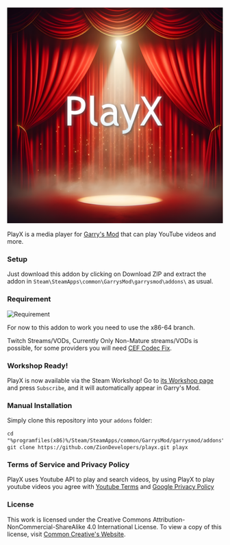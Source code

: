 ![Logo](https://raw.githubusercontent.com/ZionDevelopers/playx/master/logo.png)

PlayX is a media player for [Garry's Mod][] that can play YouTube videos and more.

### Setup

Just download this addon by clicking on Download ZIP and extract the addon in ````Steam\SteamApps\common\GarrysMod\garrysmod\addons\```` as usual.


### Requirement
![Requirement](https://ziondevelopers.github.io/playx/img/branch.png)

For now to this addon to work you need to use the x86-64 branch.

Twitch Streams/VODs, Currently Only Non-Mature streams/VODs is possible, for some providers you will need [CEF Codec Fix][CEFCodecFix].

### Workshop Ready!

PlayX is now available via the Steam Workshop! Go to [its Workshop page][workshop] and press `Subscribe`, and it will automatically appear in Garry's Mod.

### Manual Installation

Simply clone this repository into your `addons` folder:

    cd "%programfiles(x86)%/Steam/SteamApps/common/GarrysMod/garrysmod/addons"
    git clone https://github.com/ZionDevelopers/playx.git playx

### Terms of Service and Privacy Policy

PlayX uses Youtube API to play and search videos, by using PlayX to play youtube videos you agree with [Youtube Terms][YouTubeTerms] and [Google Privacy Policy][GooglePrivacyPolicy]

### License

This work is licensed under the Creative Commons Attribution-NonCommercial-ShareAlike 4.0 International License.
To view a copy of this license, visit [Common Creative's Website][License].

[Garry's Mod]: <http://garrysmod.com/>
[workshop]: <http://steamcommunity.com/sharedfiles/filedetails/?id=106516163>
[Exsto]: <https://github.com/prefanatic/exsto>
[License]: <https://creativecommons.org/licenses/by-nc-sa/4.0/>
[YouTubeTerms]: <https://www.youtube.com/t/terms>
[GooglePrivacyPolicy]: <https://policies.google.com/privacy>
[CEFCodecFix]: <https://github.com/solsticegamestudios/GModCEFCodecFix>

